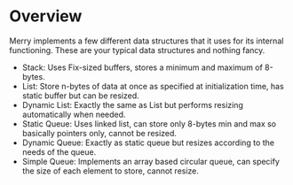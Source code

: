 # Overview

Merry implements a few different data structures that it uses for its internal functioning.
These are your typical data structures and nothing fancy.

- Stack: Uses Fix-sized buffers, stores a minimum and maximum of 8-bytes.
- List: Store n-bytes of data at once as specified at initialization time, has static buffer but can be resized.
- Dynamic List: Exactly the same as List but performs resizing automatically when needed.
- Static Queue: Uses linked list, can store only 8-bytes min and max so basically pointers only, cannot be resized.
- Dynamic Queue: Exactly as static queue but resizes according to the needs of the queue.
- Simple Queue: Implements an array based circular queue, can specify the size of each element to store, cannot resize. 
